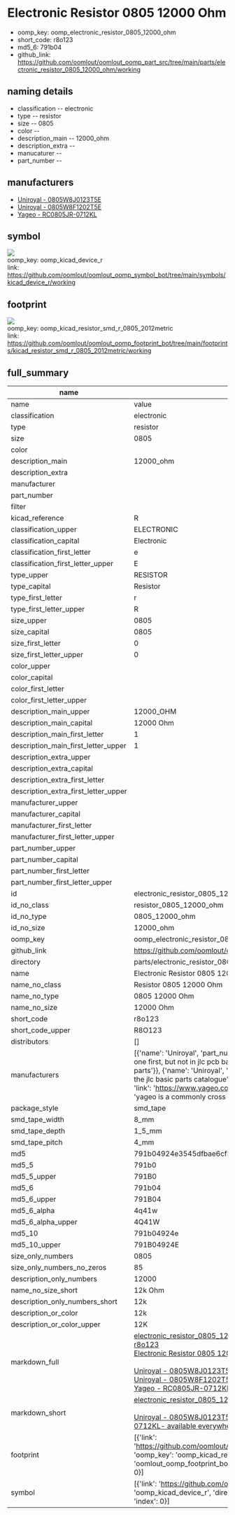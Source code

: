 # Electronic Resistor 0805 12000 Ohm

  
* oomp_key: oomp_electronic_resistor_0805_12000_ohm 
* short_code: r8o123
* md5_6: 791b04  
* github_link: https://github.com/oomlout/oomlout_oomp_part_src/tree/main/parts/electronic_resistor_0805_12000_ohm/working  
## naming details
* classification -- electronic
* type -- resistor
* size -- 0805
* color -- 
* description_main -- 12000_ohm
* description_extra -- 
* manucaturer -- 
* part_number -- 


## manufacturers
* [Uniroyal - 0805W8J0123T5E]()  
* [Uniroyal - 0805W8F1202T5E]()  
* [Yageo - RC0805JR-0712KL](https://www.yageo.com/en/Chart/Download/pdf/RC0805JR-0712KL)  

## symbol

![](symbol/{index}}/working/working_600.png)  
oomp_key: oomp_kicad_device_r  
link: https://github.com/oomlout/oomlout_oomp_symbol_bot/tree/main/symbols/kicad_device_r/working  

## footprint

![](footprint/{index}/working/working_600.png)  
oomp_key: oomp_kicad_resistor_smd_r_0805_2012metric  
link: https://github.com/oomlout/oomlout_oomp_footprint_bot/tree/main/footprints/kicad_resistor_smd_r_0805_2012metric/working  

## full_summary
| name | value | 
| --- | --- | 
| name | value | 
| classification | electronic | 
| type | resistor | 
| size | 0805 | 
| color |  | 
| description_main | 12000_ohm | 
| description_extra |  | 
| manufacturer |  | 
| part_number |  | 
| filter |  | 
| kicad_reference | R | 
| classification_upper | ELECTRONIC | 
| classification_capital | Electronic | 
| classification_first_letter | e | 
| classification_first_letter_upper | E | 
| type_upper | RESISTOR | 
| type_capital | Resistor | 
| type_first_letter | r | 
| type_first_letter_upper | R | 
| size_upper | 0805 | 
| size_capital | 0805 | 
| size_first_letter | 0 | 
| size_first_letter_upper | 0 | 
| color_upper |  | 
| color_capital |  | 
| color_first_letter |  | 
| color_first_letter_upper |  | 
| description_main_upper | 12000_OHM | 
| description_main_capital | 12000 Ohm | 
| description_main_first_letter | 1 | 
| description_main_first_letter_upper | 1 | 
| description_extra_upper |  | 
| description_extra_capital |  | 
| description_extra_first_letter |  | 
| description_extra_first_letter_upper |  | 
| manufacturer_upper |  | 
| manufacturer_capital |  | 
| manufacturer_first_letter |  | 
| manufacturer_first_letter_upper |  | 
| part_number_upper |  | 
| part_number_capital |  | 
| part_number_first_letter |  | 
| part_number_first_letter_upper |  | 
| id | electronic_resistor_0805_12000_ohm | 
| id_no_class | resistor_0805_12000_ohm | 
| id_no_type | 0805_12000_ohm | 
| id_no_size | 12000_ohm | 
| oomp_key | oomp_electronic_resistor_0805_12000_ohm | 
| github_link | https://github.com/oomlout/oomlout_oomp_part_src/tree/main/parts/electronic_resistor_0805_12000_ohm/working | 
| directory | parts/electronic_resistor_0805_12000_ohm | 
| name | Electronic Resistor 0805 12000 Ohm | 
| name_no_class | Resistor 0805 12000 Ohm | 
| name_no_type | 0805 12000 Ohm | 
| name_no_size | 12000 Ohm | 
| short_code | r8o123 | 
| short_code_upper | R8O123 | 
| distributors | [] | 
| manufacturers | [{'name': 'Uniroyal', 'part_number': '0805W8J0123T5E', 'link': '', 'id': 'manufacturer_uniroyal', 'note': {'reason': 'did this one first, but not in jlc pcb basic parts and 1 percent are and they are the same price', 'reason_short': 'not in jlc basic parts'}}, {'name': 'Uniroyal', 'part_number': '0805W8F1202T5E', 'link': '', 'id': 'manufacturer_uniroyal', 'note': {'reason': 'in the jlc basic parts catalogue', 'reason_short': 'jlc basic part'}}, {'name': 'Yageo', 'part_number': 'RC0805JR-0712KL', 'link': 'https://www.yageo.com/en/Chart/Download/pdf/RC0805JR-0712KL', 'id': 'manufacturer_yageo', 'note': {'reason': 'yageo is a commonly cross referenced part number', 'reason_short': 'available everywhere'}}] | 
| package_style | smd_tape | 
| smd_tape_width | 8_mm | 
| smd_tape_depth | 1_5_mm | 
| smd_tape_pitch | 4_mm | 
| md5 | 791b04924e3545dfbae6cfb69f9d98a6 | 
| md5_5 | 791b0 | 
| md5_5_upper | 791B0 | 
| md5_6 | 791b04 | 
| md5_6_upper | 791B04 | 
| md5_6_alpha | 4q41w | 
| md5_6_alpha_upper | 4Q41W | 
| md5_10 | 791b04924e | 
| md5_10_upper | 791B04924E | 
| size_only_numbers | 0805 | 
| size_only_numbers_no_zeros | 85 | 
| description_only_numbers | 12000 | 
| name_no_size_short | 12k Ohm | 
| description_only_numbers_short | 12k | 
| description_or_color | 12k | 
| description_or_color_upper | 12K | 
| markdown_full | [electronic_resistor_0805_12000_ohm](https://github.com/oomlout/oomlout_oomp_part_src/tree/main/parts/electronic_resistor_0805_12000_ohm/working)<br>[r8o123](https://github.com/oomlout/oomlout_oomp_part_src/tree/main/parts/electronic_resistor_0805_12000_ohm/working)<br>[Electronic Resistor 0805 12000 Ohm](https://github.com/oomlout/oomlout_oomp_part_src/tree/main/parts/electronic_resistor_0805_12000_ohm/working)<br><br>[Uniroyal - 0805W8J0123T5E- not in jlc basic parts]() [(L)  ](https://www.lcsc.com/search?q=0805W8J0123T5E)[(D)  ](https://www.digikey.com/en/products?keywords=0805W8J0123T5E)[(M)  ](https://www.mouser.com/Search/Refine?Keyword=0805W8J0123T5E)[(N)  ](https://www.newark.com/search?st=0805W8J0123T5E)[(SZ)  ](https://so.szlcsc.com/global.html?k=0805W8J0123T5E)<br>[Uniroyal - 0805W8F1202T5E- jlc basic part]() [(L)  ](https://www.lcsc.com/search?q=0805W8F1202T5E)[(D)  ](https://www.digikey.com/en/products?keywords=0805W8F1202T5E)[(M)  ](https://www.mouser.com/Search/Refine?Keyword=0805W8F1202T5E)[(N)  ](https://www.newark.com/search?st=0805W8F1202T5E)[(SZ)  ](https://so.szlcsc.com/global.html?k=0805W8F1202T5E)<br>[Yageo - RC0805JR-0712KL- available everywhere](https://www.yageo.com/en/Chart/Download/pdf/RC0805JR-0712KL) [(L)  ](https://www.lcsc.com/search?q=RC0805JR-0712KL)[(D)  ](https://www.digikey.com/en/products?keywords=RC0805JR-0712KL)[(M)  ](https://www.mouser.com/Search/Refine?Keyword=RC0805JR-0712KL)[(N)  ](https://www.newark.com/search?st=RC0805JR-0712KL)[(SZ)  ](https://so.szlcsc.com/global.html?k=RC0805JR-0712KL)<br> | 
| markdown_short | [electronic_resistor_0805_12000_ohm](https://github.com/oomlout/oomlout_oomp_part_src/tree/main/parts/electronic_resistor_0805_12000_ohm/working)<br><br>[Uniroyal - 0805W8J0123T5E- not in jlc basic parts]()[Uniroyal - 0805W8F1202T5E- jlc basic part]()[Yageo - RC0805JR-0712KL- available everywhere](https://www.yageo.com/en/Chart/Download/pdf/RC0805JR-0712KL) | 
| footprint | [{'link': 'https://github.com/oomlout/oomlout_oomp_footprint_bot/tree/main/foootprntss/kicad_resistor_smd_r_0805_2012metric', 'oomp_key': 'oomp_kicad_resistor_smd_r_0805_2012metric', 'directory': 'oomlout_oomp_footprint_bot/footprints/kicad_resistor_smd_r_0805_2012metric//working/working.kicad_mod', 'index': 0}] | 
| symbol | [{'link': 'https://github.com/oomlout/oomlout_oomp_symbol_bot/tree/main/symbols/kicad_device_r', 'oomp_key': 'oomp_kicad_device_r', 'directory': 'oomlout_oomp_symbol_bot/symbols/kicad_device_r//working/working.kicad_sym', 'index': 0}] | 
